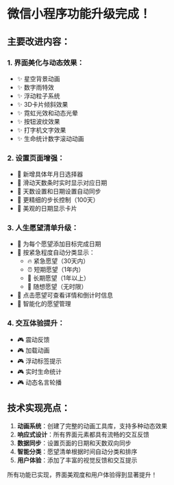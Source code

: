 # 微信小程序功能升级完成！

## 主要改进内容：

### 1. 界面美化与动态效果：
- ✨ 星空背景动画
- ✨ 数字雨特效
- ✨ 浮动粒子系统
- ✨ 3D卡片倾斜效果
- ✨ 霓虹光效和动态光晕
- ✨ 按钮波纹效果
- ✨ 打字机文字效果
- ✨ 生命统计数字滚动动画

### 2. 设置页面增强：
- 📅 新增具体年月日选择器
- 📅 滑动天数条时实时显示对应日期
- 📅 天数设置和日期设置自动同步
- 📅 更精细的步长控制（100天）
- 📅 美观的日期显示卡片

### 3. 人生愿望清单升级：
- 🎯 为每个愿望添加目标完成日期
- 🎯 按紧急程度自动分类显示：
  - 🔥 紧急愿望（30天内）
  - ⏰ 短期愿望（1年内）  
  - 🌟 长期愿望（1年以上）
  - 💭 随想愿望（无时限）
- 🎯 点击愿望可查看详情和倒计时信息
- 🎯 智能化的愿望管理

### 4. 交互体验提升：
- 🎮 震动反馈
- 🎮 加载动画
- 🎮 浮动标签提示
- 🎮 实时生命统计
- 🎮 动态名言轮播

## 技术实现亮点：

1. **动画系统**：创建了完整的动画工具库，支持多种动态效果
2. **响应式设计**：所有界面元素都具有流畅的交互反馈
3. **数据同步**：设置页面的日期和天数双向同步
4. **智能分类**：愿望清单根据时间自动分类和排序
5. **用户体验**：添加了丰富的视觉反馈和交互提示

所有功能已实现，界面美观度和用户体验得到显著提升！ 